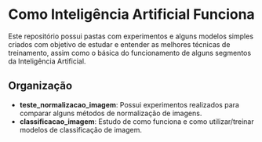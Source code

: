 # Como Inteligência Artificial Funciona
Este repositório possui pastas com experimentos e alguns modelos simples criados com objetivo de estudar e entender as melhores técnicas de treinamento, assim como o básica do funcionamento de alguns segmentos da Inteligência Artificial.

## Organização
- **teste_normalizacao_imagem**: Possui experimentos realizados para comparar alguns métodos de normalização de imagens.
- **classificacao_imagem**: Estudo de como funciona e como utilizar/treinar modelos de classificação de imagem.

